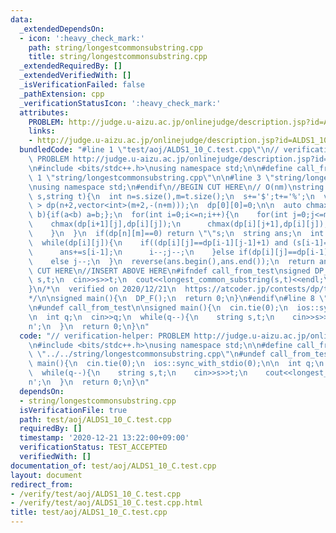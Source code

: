 ```yaml
---
data:
  _extendedDependsOn:
  - icon: ':heavy_check_mark:'
    path: string/longestcommonsubstring.cpp
    title: string/longestcommonsubstring.cpp
  _extendedRequiredBy: []
  _extendedVerifiedWith: []
  _isVerificationFailed: false
  _pathExtension: cpp
  _verificationStatusIcon: ':heavy_check_mark:'
  attributes:
    PROBLEM: http://judge.u-aizu.ac.jp/onlinejudge/description.jsp?id=ALDS1_10_C
    links:
    - http://judge.u-aizu.ac.jp/onlinejudge/description.jsp?id=ALDS1_10_C
  bundledCode: "#line 1 \"test/aoj/ALDS1_10_C.test.cpp\"\n// verification-helper:\
    \ PROBLEM http://judge.u-aizu.ac.jp/onlinejudge/description.jsp?id=ALDS1_10_C\n\
    \n#include <bits/stdc++.h>\nusing namespace std;\n\n#define call_from_test\n#line\
    \ 1 \"string/longestcommonsubstring.cpp\"\n\n#line 3 \"string/longestcommonsubstring.cpp\"\
    \nusing namespace std;\n#endif\n//BEGIN CUT HERE\n// O(nm)\nstring longest_common_substring(string\
    \ s,string t){\n  int n=s.size(),m=t.size();\n  s+='$';t+='%';\n  vector< vector<int>\
    \ > dp(n+2,vector<int>(m+2,-(n+m)));\n  dp[0][0]=0;\n\n  auto chmax=[&](int &a,int\
    \ b){if(a<b) a=b;};\n  for(int i=0;i<=n;i++){\n    for(int j=0;j<=m;j++){\n  \
    \    chmax(dp[i+1][j],dp[i][j]);\n      chmax(dp[i][j+1],dp[i][j]);\n      chmax(dp[i+1][j+1],dp[i][j]+(s[i]==t[j]));\n\
    \    }\n  }\n  if(dp[n][m]==0) return \"\"s;\n  string ans;\n  int i=n,j=m;\n\
    \  while(dp[i][j]){\n    if((dp[i][j]==dp[i-1][j-1]+1) and (s[i-1]==t[j-1])){\n\
    \      ans+=s[i-1];\n      i--;j--;\n    }else if(dp[i][j]==dp[i-1][j]) i--;\n\
    \    else j--;\n  }\n  reverse(ans.begin(),ans.end());\n  return ans;\n}\n//END\
    \ CUT HERE\n//INSERT ABOVE HERE\n#ifndef call_from_test\nsigned DP_F(){\n  string\
    \ s,t;\n  cin>>s>>t;\n  cout<<longest_common_substring(s,t)<<endl;\n  return 0;\n\
    }\n/*\n  verified on 2020/12/21\n  https://atcoder.jp/contests/dp/tasks/dp_f\n\
    */\n\nsigned main(){\n  DP_F();\n  return 0;\n}\n#endif\n#line 8 \"test/aoj/ALDS1_10_C.test.cpp\"\
    \n#undef call_from_test\n\nsigned main(){\n  cin.tie(0);\n  ios::sync_with_stdio(0);\n\
    \n  int q;\n  cin>>q;\n  while(q--){\n    string s,t;\n    cin>>s>>t;\n    cout<<longest_common_substring(s,t).size()<<'\\\
    n';\n  }\n  return 0;\n}\n"
  code: "// verification-helper: PROBLEM http://judge.u-aizu.ac.jp/onlinejudge/description.jsp?id=ALDS1_10_C\n\
    \n#include <bits/stdc++.h>\nusing namespace std;\n\n#define call_from_test\n#include\
    \ \"../../string/longestcommonsubstring.cpp\"\n#undef call_from_test\n\nsigned\
    \ main(){\n  cin.tie(0);\n  ios::sync_with_stdio(0);\n\n  int q;\n  cin>>q;\n\
    \  while(q--){\n    string s,t;\n    cin>>s>>t;\n    cout<<longest_common_substring(s,t).size()<<'\\\
    n';\n  }\n  return 0;\n}\n"
  dependsOn:
  - string/longestcommonsubstring.cpp
  isVerificationFile: true
  path: test/aoj/ALDS1_10_C.test.cpp
  requiredBy: []
  timestamp: '2020-12-21 13:22:00+09:00'
  verificationStatus: TEST_ACCEPTED
  verifiedWith: []
documentation_of: test/aoj/ALDS1_10_C.test.cpp
layout: document
redirect_from:
- /verify/test/aoj/ALDS1_10_C.test.cpp
- /verify/test/aoj/ALDS1_10_C.test.cpp.html
title: test/aoj/ALDS1_10_C.test.cpp
---
```

